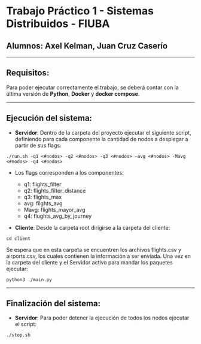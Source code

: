# **Trabajo Práctico 1** - Sistemas Distribuidos - FIUBA
## **Alumnos:** Axel Kelman, Juan Cruz Caserío

---

## Requisitos:

Para poder ejecutar correctamente el trabajo, se deberá contar con la última versión de **Python**, **Docker** y **docker compose**.

---


## Ejecución del sistema:

* **Servidor**: Dentro de la carpeta del proyecto ejecutar el siguiente script, definiendo para cada componente la cantidad de nodos a desplegar a partir de sus flags:
```
./run.sh -q1 <#nodos> -q2 <#nodos> -q3 <#nodos> -avg <#nodos> -Mavg <#nodos> -q4 <#nodos>
```

* Los flags corresponden a los componentes:

    - q1: flights_filter
    - q2: flights_filter_distance
    - q3: flights_max
    - avg: filghts_avg
    - Mavg: flights_mayor_avg
    - q4: flughts_avg_by_journey

* **Cliente**: Desde la carpeta root dirigirse a la carpeta del cliente:

```
cd client
```
Se espera que en esta carpeta se encuentren los archivos flights.csv y airports.csv, los cuales contienen la información a ser enviada.
Una vez en la carpeta del cliente y el Servidor activo para mandar los paquetes ejecutar:

```
python3 ./main.py
```

---

## Finalización del sistema:

* **Servidor**: Para poder detener la ejecución de todos los nodos ejecutar el script:
```
./stop.sh
```
